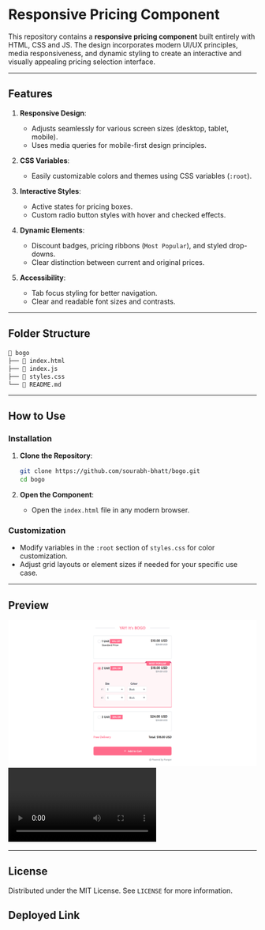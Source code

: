 # Responsive Pricing Component

This repository contains a **responsive pricing component** built entirely with HTML, CSS and JS. The design incorporates modern UI/UX principles, media responsiveness, and dynamic styling to create an interactive and visually appealing pricing selection interface.

---

## Features

1. **Responsive Design**:

   - Adjusts seamlessly for various screen sizes (desktop, tablet, mobile).
   - Uses media queries for mobile-first design principles.

2. **CSS Variables**:

   - Easily customizable colors and themes using CSS variables (`:root`).

3. **Interactive Styles**:

   - Active states for pricing boxes.
   - Custom radio button styles with hover and checked effects.

4. **Dynamic Elements**:

   - Discount badges, pricing ribbons (`Most Popular`), and styled drop-downs.
   - Clear distinction between current and original prices.

5. **Accessibility**:
   - Tab focus styling for better navigation.
   - Clear and readable font sizes and contrasts.

---

## Folder Structure

```
📁 bogo
├── 📄 index.html
├── 📄 index.js
├── 📄 styles.css
└── 📄 README.md
```

---

## How to Use

### Installation

1. **Clone the Repository**:

   ```bash
   git clone https://github.com/sourabh-bhatt/bogo.git
   cd bogo
   ```

2. **Open the Component**:
   - Open the `index.html` file in any modern browser.

### Customization

- Modify variables in the `:root` section of `styles.css` for color customization.
- Adjust grid layouts or element sizes if needed for your specific use case.

---

## Preview

![Result](bogo_UI.png)
<video controls src="testingVideo.mp4" title="Title"></video>

---

## License

Distributed under the MIT License. See `LICENSE` for more information.

## Deployed Link
